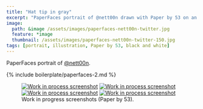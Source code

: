 ```yaml
---
title: "Hat tip in gray"
excerpt: "PaperFaces portrait of @nett00n drawn with Paper by 53 on an iPad."
image: 
  path: &image /assets/images/paperfaces-nett00n-twitter.jpg 
  feature: *image
  thumbnail: /assets/images/paperfaces-nett00n-twitter-150.jpg
tags: [portrait, illustration, Paper by 53, black and white]
---
```


PaperFaces portrait of [@nett00n](http://twitter.com/Tnett00n).

{% include boilerplate/paperfaces-2.md %}

<figure class="half">
	<a href="/assets/images/paperfaces-nett00n-process-1-lg.jpg"><img src="/assets/images/paperfaces-nett00n-process-1-600.jpg" alt="Work in process screenshot"></a>
	<a href="/assets/images/paperfaces-nett00n-process-2-lg.jpg"><img src="/assets/images/paperfaces-nett00n-process-2-600.jpg" alt="Work in process screenshot"></a>
	<a href="/assets/images/paperfaces-nett00n-process-3-lg.jpg"><img src="/assets/images/paperfaces-nett00n-process-3-600.jpg" alt="Work in process screenshot"></a>
	<a href="/assets/images/paperfaces-nett00n-process-4-lg.jpg"><img src="/assets/images/paperfaces-nett00n-process-4-600.jpg" alt="Work in process screenshot"></a>
	<figcaption>Work in progress screenshots (Paper by 53).</figcaption>
</figure>
